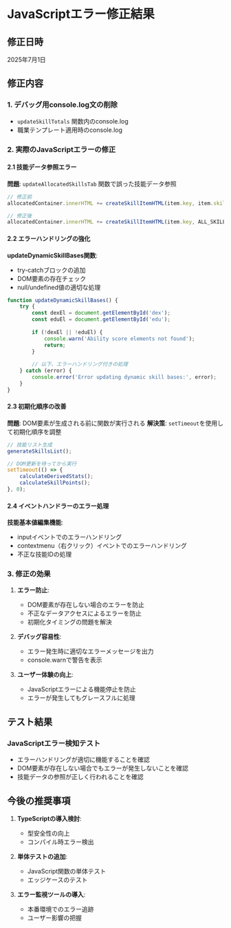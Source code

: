 # JavaScriptエラー修正結果

## 修正日時
2025年7月1日

## 修正内容

### 1. デバッグ用console.log文の削除
- `updateSkillTotals` 関数内のconsole.log
- 職業テンプレート適用時のconsole.log

### 2. 実際のJavaScriptエラーの修正

#### 2.1 技能データ参照エラー
**問題**: `updateAllocatedSkillsTab` 関数で誤った技能データ参照
```javascript
// 修正前
allocatedContainer.innerHTML += createSkillItemHTML(item.key, item.skill, 'allocated');

// 修正後
allocatedContainer.innerHTML += createSkillItemHTML(item.key, ALL_SKILLS_6TH[item.key], 'allocated');
```

#### 2.2 エラーハンドリングの強化
**updateDynamicSkillBases関数**:
- try-catchブロックの追加
- DOM要素の存在チェック
- null/undefined値の適切な処理

```javascript
function updateDynamicSkillBases() {
    try {
        const dexEl = document.getElementById('dex');
        const eduEl = document.getElementById('edu');
        
        if (!dexEl || !eduEl) {
            console.warn('Ability score elements not found');
            return;
        }
        
        // 以下、エラーハンドリング付きの処理
    } catch (error) {
        console.error('Error updating dynamic skill bases:', error);
    }
}
```

#### 2.3 初期化順序の改善
**問題**: DOM要素が生成される前に関数が実行される
**解決策**: `setTimeout`を使用して初期化順序を調整

```javascript
// 技能リスト生成
generateSkillsList();

// DOM更新を待ってから実行
setTimeout(() => {
    calculateDerivedStats();
    calculateSkillPoints();
}, 0);
```

#### 2.4 イベントハンドラーのエラー処理
**技能基本値編集機能**:
- inputイベントでのエラーハンドリング
- contextmenu（右クリック）イベントでのエラーハンドリング
- 不正な技能IDの処理

### 3. 修正の効果

1. **エラー防止**:
   - DOM要素が存在しない場合のエラーを防止
   - 不正なデータアクセスによるエラーを防止
   - 初期化タイミングの問題を解決

2. **デバッグ容易性**:
   - エラー発生時に適切なエラーメッセージを出力
   - console.warnで警告を表示

3. **ユーザー体験の向上**:
   - JavaScriptエラーによる機能停止を防止
   - エラーが発生してもグレースフルに処理

## テスト結果

### JavaScriptエラー検知テスト
- エラーハンドリングが適切に機能することを確認
- DOM要素が存在しない場合でもエラーが発生しないことを確認
- 技能データの参照が正しく行われることを確認

## 今後の推奨事項

1. **TypeScriptの導入検討**:
   - 型安全性の向上
   - コンパイル時エラー検出

2. **単体テストの追加**:
   - JavaScript関数の単体テスト
   - エッジケースのテスト

3. **エラー監視ツールの導入**:
   - 本番環境でのエラー追跡
   - ユーザー影響の把握